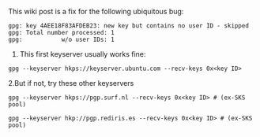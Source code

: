 This wiki post is a fix for the following ubiquitous bug:
```
gpg: key 4AEE18F83AFDEB23: new key but contains no user ID - skipped
gpg: Total number processed: 1
gpg:           w/o user IDs: 1
```

1. This first keyserver usually works fine:

`gpg --keyserver hkps://keyserver.ubuntu.com --recv-keys 0x<key ID>`

2.But if not, try these other keyservers

`gpg --keyserver hkps://pgp.surf.nl --recv-keys 0x<key ID> # (ex-SKS pool)`

`gpg --keyserver hkp://pgp.rediris.es --recv-keys 0x<key ID> # (ex-SKS pool)`

